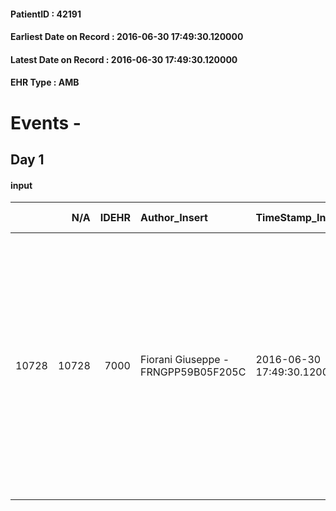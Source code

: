 
#### PatientID : 42191
#### Earliest Date on Record : 2016-06-30 17:49:30.120000
#### Latest Date on Record : 2016-06-30 17:49:30.120000
#### EHR Type : AMB

# Events - 

## Day 1

#### input
|       |    N/A |   IDEHR | Author_Insert                       | TimeStamp_Insert           | EHRType   |   PatientID |   IDDigitalSignDocument | persone_vicine   |   Unnamed: 0_x.1 |   IDANAMNESI_SOCIALE | Patient   | FamigliaAltro   | Paziente_T   | FamigliaAltro_T   |   Non_Rilevabile_x.1 | Note_Non_Rilevabile_x.1   | opt_Problemi   | ds_note_timori                                                                                                                                                                                                                                                                                 | chk_contr_sintomi   | chk_competenza                                 | opt_paziente_a   | opt_famiglia_a   | opt_adeguatezza   | opt_paziente_solo   | ds_note_con                                                                        | opt_presente_assente   | Presenza_minori   | Caregiver_principale   | opt_capacita         | opt_necessario   | opt_presente   | opt_risorse_ec   | opt_paziente_psi   | opt_Ins_vol   | opt_paziente_ad   | opt_caregiver_ad   | opt_esenzione   | opt_inv_civile            |   ds_codice_es | Needs     | Domestic partnership   | Fragility                    | opt_disponibilita_f   | opt_indennita_acc         | opt_legge   | opt_famiglia_psi   | opt_disponibilit_paz   |
|------:|-------:|--------:|:------------------------------------|:---------------------------|:----------|------------:|------------------------:|:-----------------|-----------------:|---------------------:|:----------|:----------------|:-------------|:------------------|---------------------:|:--------------------------|:---------------|:-----------------------------------------------------------------------------------------------------------------------------------------------------------------------------------------------------------------------------------------------------------------------------------------------|:--------------------|:-----------------------------------------------|:-----------------|:-----------------|:------------------|:--------------------|:-----------------------------------------------------------------------------------|:-----------------------|:------------------|:-----------------------|:---------------------|:-----------------|:---------------|:-----------------|:-------------------|:--------------|:------------------|:-------------------|:----------------|:--------------------------|---------------:|:----------|:-----------------------|:-----------------------------|:----------------------|:--------------------------|:------------|:-------------------|:-----------------------|
| 10728 |  10728 |    7000 | Fiorani Giuseppe - FRNGPP59B05F205C | 2016-06-30 17:49:30.120000 | AMB       |       42191 |                  411989 | N/A              |             3594 |                 2348 | Si#1      | Si#1            | No#0         | Si#1              |                    0 | NR                        | No#0           | La famiglia,su indicazione dei sanitari ospedalieri ha richiesto il trasferimento in hospice per la gestione dei sintomi avanzati di malattia,anche per la presenza nel contesto familiare dell'anziana moglie di 82 anni che non si sente di gestire l'aggravamento del quadro clinico a casa | controllo sintomi#0 | competenza/capacit√† assistenziale caregiver#0 | Indefinite#2     | Congruenti#1     | Si#1              | No#0                | Vive con la moglie di 82 anni Zita.Due figlie,entrambe fuori casa :Simona e Sabina | Presente#1             | No#0              | la moglie              | Non incrementabile#2 | No#0             | No#0           | Adeguate#1       | No#0               | No#0          | Problematica#0    | Totale#2           | Si#1            | in fase di accertamento#2 |             48 | Clinici#0 | Coniuge/Convivente#0   | sovraccarico assistenziale#4 | Da verificare#2       | in fase di accertamento#2 | No#0        | No#0               | No#0                   |


